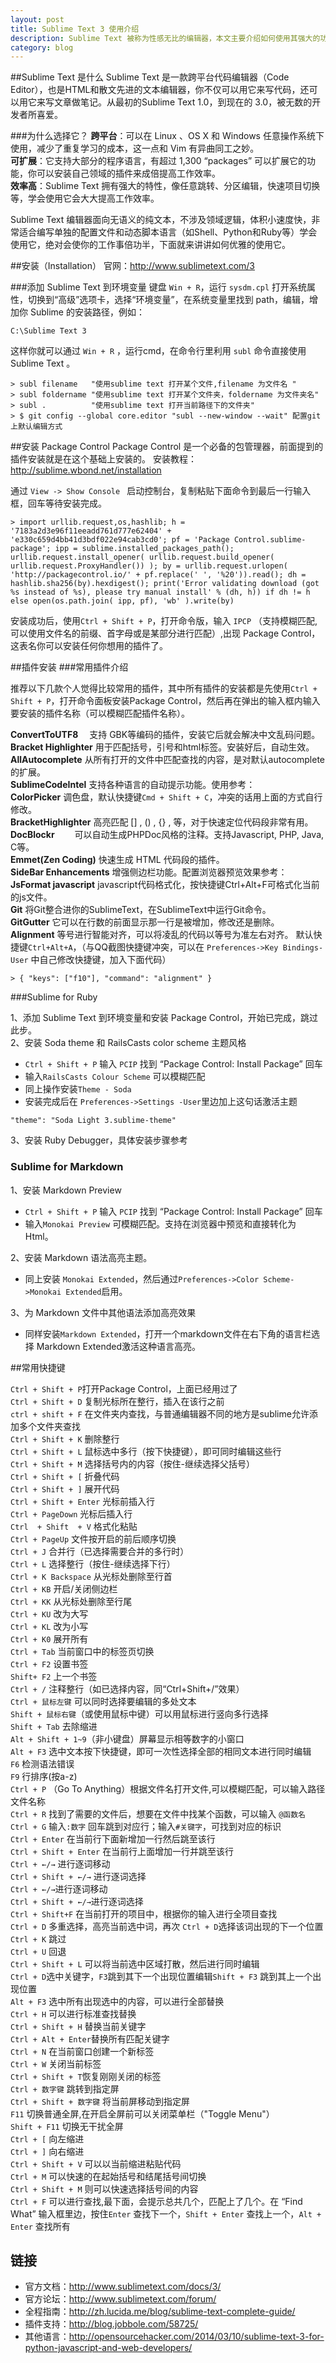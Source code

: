 ```yaml
---
layout: post
title: Sublime Text 3 使用介绍
description: Sublime Text 被称为性感无比的编辑器，本文主要介绍如何使用其强大的功能。
category: blog
---
```


##Sublime Text 是什么
Sublime Text 是一款跨平台代码编辑器（Code Editor），也是HTML和散文先进的文本编辑器，你不仅可以用它来写代码，还可以用它来写文章做笔记。从最初的Sublime Text 1.0，到现在的 3.0，被无数的开发者所喜爱。

###为什么选择它？
**跨平台**：可以在 Linux 、OS X 和 Windows 任意操作系统下使用，减少了重复学习的成本，这一点和 Vim 有异曲同工之妙。  
**可扩展**：它支持大部分的程序语言，有超过 1,300 “packages” 可以扩展它的功能，你可以安装自己领域的插件来成倍提高工作效率。  
**效率高**：Sublime Text 拥有强大的特性，像任意跳转、分区编辑，快速项目切换等，学会使用它会大大提高工作效率。  


Sublime Text 编辑器面向无语义的纯文本，不涉及领域逻辑，体积小速度快，非常适合编写单独的配置文件和动态脚本语言（如Shell、Python和Ruby等）学会使用它，绝对会使你的工作事倍功半，下面就来讲讲如何优雅的使用它。

##安装（Installation）
官网：<http://www.sublimetext.com/3>

###添加 Sublime Text 到环境变量
键盘 `Win + R`，运行 `sysdm.cpl` 打开系统属性，切换到“高级”选项卡，选择“环境变量”，在系统变量里找到 path，编辑，增加你 Sublime 的安装路径，例如：

    C:\Sublime Text 3

这样你就可以通过 `Win + R` ，运行cmd，在命令行里利用 `subl` 命令直接使用 Sublime Text 。

    > subl filename   "使用sublime text 打开某个文件,filename 为文件名 "
    > subl foldername "使用sublime text 打开某个文件夹，foldername 为文件夹名"
    > subl .          "使用sublime text 打开当前路径下的文件夹"
    > $ git config --global core.editor "subl --new-window --wait" 配置git上默认编辑方式

##安装 Package Control
Package Control 是一个必备的包管理器，前面提到的插件安装就是在这个基础上安装的。
安装教程：<http://sublime.wbond.net/installation>

通过 `View -> Show Console ` 启动控制台，复制粘贴下面命令到最后一行输入框，回车等待安装完成。

    > import urllib.request,os,hashlib; h = '7183a2d3e96f11eeadd761d777e62404' + 'e330c659d4bb41d3bdf022e94cab3cd0'; pf = 'Package Control.sublime-package'; ipp = sublime.installed_packages_path(); urllib.request.install_opener( urllib.request.build_opener( urllib.request.ProxyHandler()) ); by = urllib.request.urlopen( 'http://packagecontrol.io/' + pf.replace(' ', '%20')).read(); dh = hashlib.sha256(by).hexdigest(); print('Error validating download (got %s instead of %s), please try manual install' % (dh, h)) if dh != h else open(os.path.join( ipp, pf), 'wb' ).write(by)

安装成功后，使用`Ctrl + Shift + P`，打开命令版，输入 `IPCP` （支持模糊匹配,可以使用文件名的前缀、首字母或是某部分进行匹配）,出现 Package Control，这表名你可以安装任何你想用的插件了。

##插件安装
###常用插件介绍

推荐以下几款个人觉得比较常用的插件，其中所有插件的安装都是先使用`Ctrl + Shift + P`，打开命令面板安装Package Control，然后再在弹出的输入框内输入要安装的插件名称（可以模糊匹配插件名称）。

**ConvertToUTF8**　          支持 GBK等编码的插件，安装它后就会解决中文乱码问题。  
**Bracket Highlighter**         用于匹配括号，引号和html标签。安装好后，自动生效。  
**AllAutocomplete**             从所有打开的文件中匹配查找的内容，是对默认autocomplete的扩展。  
**SublimeCodeIntel**           支持各种语言的自动提示功能。使用参考：<a href="http://sublime.wbond.net/packages/SublimeCodeIntel"></a>  
**ColorPicker**                   调色盘，默认快捷键`Cmd + Shift + C`，冲突的话用上面的方式自行修改。  
**BracketHighlighter**          高亮匹配 [] ,  () ,  {} ,  <tag></tag>等，对于快速定位代码段非常有用。  
**DocBlockr**　　              可以自动生成PHPDoc风格的注释。支持Javascript, PHP, Java,  C等。  
**Emmet(Zen Coding)**       快速生成 HTML 代码段的插件。  
**SideBar Enhancements**  增强侧边栏功能。配置浏览器预览效果参考：<a href="http://dengo.org/archives/923"></a>   
**JsFormat javascript**         javascript代码格式化，按快捷键Ctrl+Alt+F可格式化当前的js文件。  
**Git**                                 将Git整合进你的SublimeText，在SublimeText中运行Git命令。  
**GitGutter**                       它可以在行数的前面显示那一行是被增加，修改还是删除。  
**Alignment**                      等号进行智能对齐，可以将凌乱的代码以等号为准左右对齐。
默认快捷键`Ctrl+Alt+A`，（与QQ截图快捷键冲突，可以在 `Preferences->Key Bindings-User` 中自己修改快捷键，加入下面代码）

    > { "keys": ["f10"], "command": "alignment" }


###Sublime for Ruby

1、添加 Sublime Text 到环境变量和安装 Package Control，开始已完成，跳过此步。  
2、安装 Soda theme 和 RailsCasts color scheme 主题风格

* `Ctrl + Shift + P` 输入 `PCIP` 找到 “Package Control: Install Package” 回车
* 输入`RailsCasts Colour Scheme` 可以模糊匹配
* 同上操作安装`Theme - Soda`
* 安装完成后在 `Preferences->Settings -User`里边加上这句话激活主题 

`"theme": "Soda Light 3.sublime-theme"`


3、安装 Ruby Debugger，具体安装步骤参考 <a href="http://sublime.wbond.net/packages/Ruby%20Debugger"></a>

### Sublime for Markdown

1、安装 Markdown Preview

* `Ctrl + Shift + P` 输入 `PCIP` 找到 “Package Control: Install Package” 回车
* 输入`Monokai Preview` 可模糊匹配。支持在浏览器中预览和直接转化为 Html。

2、安装 Markdown 语法高亮主题。

* 同上安装 `Monokai Extended`，然后通过`Preferences->Color Scheme->Monokai Extended`启用。

3、为 Markdown 文件中其他语法添加高亮效果

* 同样安装`Markdown Extended`，打开一个markdown文件在右下角的语言栏选择 Markdown Extended激活这种语言高亮。

##常用快捷键

`Ctrl + Shift + P`打开Package Control，上面已经用过了   
`Ctrl + Shift + D` 复制光标所在整行，插入在该行之前  
`ctrl + shift + F` 在文件夹内查找，与普通编辑器不同的地方是sublime允许添加多个文件夹查找  
`Ctrl + Shift + K` 删除整行  
`Ctrl + Shift + L` 鼠标选中多行（按下快捷键），即可同时编辑这些行  
`Ctrl + Shift + M` 选择括号内的内容（按住-继续选择父括号）  
`Ctrl + Shift + [`  折叠代码  
`Ctrl + Shift + ]` 展开代码  
`Ctrl + Shift + Enter` 光标前插入行  
`Ctrl + PageDown` 光标后插入行  
`Ctrl  + Shift  + V` 格式化粘贴  
`Ctrl + PageUp` 文件按开启的前后顺序切换  
`Ctrl + J` 合并行（已选择需要合并的多行时）  
`Ctrl + L` 选择整行（按住-继续选择下行）  
`Ctrl + K Backspace` 从光标处删除至行首  
`Ctrl + KB` 开启/关闭侧边栏  
`Ctrl + KK` 从光标处删除至行尾  
`Ctrl + KU` 改为大写  
`Ctrl + KL` 改为小写  
`Ctrl + K0` 展开所有  
`Ctrl + Tab` 当前窗口中的标签页切换  
`Ctrl + F2` 设置书签  
`Shift+ F2` 上一个书签  
`Ctrl + /` 注释整行（如已选择内容，同“Ctrl+Shift+/”效果）  
`Ctrl + 鼠标左键` 可以同时选择要编辑的多处文本  
`Shift + 鼠标右键`（或使用鼠标中键）可以用鼠标进行竖向多行选择  
`Shift + Tab` 去除缩进  
`Alt + Shift + 1~9`（非小键盘）屏幕显示相等数字的小窗口  
`Alt + F3` 选中文本按下快捷键，即可一次性选择全部的相同文本进行同时编辑  
`F6` 检测语法错误  
`F9` 行排序(按a-z)  
`Ctrl + P` （Go To Anything）根据文件名打开文件,可以模糊匹配，可以输入路径文件名称  
`Ctrl + R` 找到了需要的文件后，想要在文件中找某个函数，可以输入 `@函数名`  
`Ctrl + G` 输入`:数字` 回车跳到对应行；输入`#关键字`，可找到对应的标识  
`Ctrl + Enter` 在当前行下面新增加一行然后跳至该行  
`Ctrl + Shift + Enter` 在当前行上面增加一行并跳至该行  
`Ctrl + ←/→` 进行逐词移动  
`Ctrl + Shift + ←/→` 进行逐词选择  
`Ctrl + ←/→`进行逐词移动  
`Ctrl + Shift + ←/→`进行逐词选择  
`Ctrl + Shift+F` 在当前打开的项目中，根据你的输入进行全项目查找  
`Ctrl + D` 多重选择，高亮当前选中词，再次 `Ctrl + D`选择该词出现的下一个位置  
`Ctrl + K` 跳过  
`Ctrl + U` 回退  
`Ctrl + Shift + L` 可以将当前选中区域打散，然后进行同时编辑  
`Ctrl + D`选中关键字，`F3`跳到其下一个出现位置编辑`Shift + F3` 跳到其上一个出现位置  
`Alt + F3` 选中所有出现选中的内容，可以进行全部替换  
`Ctrl + H` 可以进行标准查找替换  
`Ctrl + Shift + H` 替换当前关键字  
`Ctrl + Alt + Enter`替换所有匹配关键字  
`Ctrl + N` 在当前窗口创建一个新标签  
`Ctrl + W` 关闭当前标签  
`Ctrl + Shift + T`恢复刚刚关闭的标签  
`Ctrl + 数字键` 跳转到指定屏  
`Ctrl + Shift + 数字键` 将当前屏移动到指定屏  
`F11` 切换普通全屏,在开启全屏前可以关闭菜单栏（"Toggle Menu"）  
`Shift + F11` 切换无干扰全屏  
`Ctrl + [` 向左缩进  
`Ctrl + ]` 向右缩进  
`Ctrl + Shift + V` 可以以当前缩进粘贴代码  
`Ctrl + M` 可以快速的在起始括号和结尾括号间切换  
`Ctrl + Shift + M` 则可以快速选择括号间的内容  
`Ctrl + F` 可以进行查找,最下面，会提示总共几个，匹配上了几个。在 “Find What” 输入框里边，按住`Enter` 查找下一个，`Shift + Enter` 查找上一个，`Alt + Enter` 查找所有  

## 链接

* 官方文档：<http://www.sublimetext.com/docs/3/>
* 官方论坛：<http://www.sublimetext.com/forum/>
* 全程指南：<http://zh.lucida.me/blog/sublime-text-complete-guide/>
* 插件支持：<http://blog.jobbole.com/58725/>
* 其他语言：<http://opensourcehacker.com/2014/03/10/sublime-text-3-for-python-javascript-and-web-developers/>

